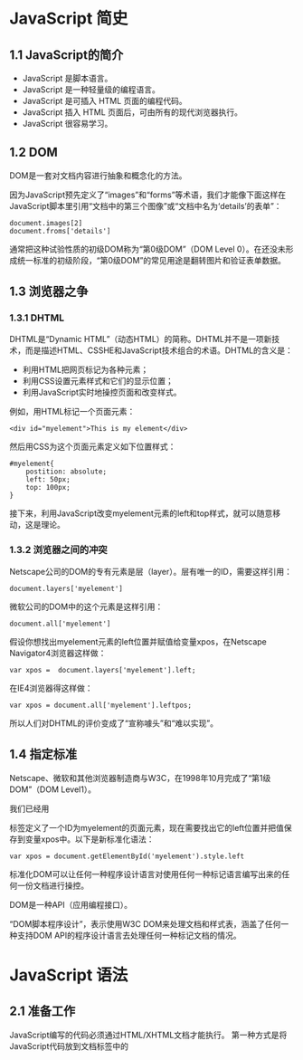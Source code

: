 # **JavaScript 简史**

 ## **1.1 JavaScript的简介**

- JavaScript 是脚本语言。
- JavaScript 是一种轻量级的编程语言。
- JavaScript 是可插入 HTML 页面的编程代码。
- JavaScript 插入 HTML 页面后，可由所有的现代浏览器执行。
- JavaScript 很容易学习。

## **1.2 DOM**

DOM是一套对文档内容进行抽象和概念化的方法。

因为JavaScript预先定义了“images”和“forms”等术语，我们才能像下面这样在JavaScript脚本里引用“文档中的第三个图像”或“文档中名为‘details’的表单”：
```
document.images[2]
document.froms['details']
```

通常把这种试验性质的初级DOM称为“第0级DOM”（DOM Level 0）。在还没未形成统一标准的初级阶段，“第0级DOM”的常见用途是翻转图片和验证表单数据。

## **1.3 浏览器之争**

### **1.3.1 DHTML**
 
DHTML是“Dynamic HTML”（动态HTML）的简称。DHTML并不是一项新技术，而是描述HTML、CSSHE和JavaScript技术组合的术语。DHTML的含义是：

- 利用HTML把网页标记为各种元素；
- 利用CSS设置元素样式和它们的显示位置；
- 利用JavaScript实时地操控页面和改变样式。

例如，用HTML标记一个页面元素：
```
<div id="myelement">This is my element</div>
```

然后用CSS为这个页面元素定义如下位置样式：
```
#myelement{
    postition: absolute;
    left: 50px;
    top: 100px;
}
```

接下来，利用JavaScript改变myelement元素的left和top样式，就可以随意移动，这是理论。

### **1.3.2 浏览器之间的冲突**

Netscape公司的DOM的专有元素是层（layer）。层有唯一的ID，需要这样引用：
```
document.layers['myelement']
```

微软公司的DOM中的这个元素是这样引用：
```
document.all['myelement']
```

假设你想找出myelement元素的left位置并赋值给变量xpos，在Netscape Navigator4浏览器这样做：
```
var xpos =  document.layers['myelement'].left;
```

在IE4浏览器得这样做：
```
var xpos = document.all['myelement'].leftpos;
```

所以人们对DHTML的评价变成了“宣称噱头”和“难以实现”。

## **1.4 指定标准**

Netscape、微软和其他浏览器制造商与W3C，在1998年10月完成了“第1级DOM”（DOM Level1）。

我们已经用<div>标签定义了一个ID为myelement的页面元素，现在需要找出它的left位置并把值保存到变量xpos中。以下是新标准化语法：
```
var xpos = document.getElementById('myelement').style.left
```

标准化DOM可以让任何一种程序设计语言对使用任何一种标记语言编写出来的任何一份文档进行操控。

DOM是一种API（应用编程接口）。

“DOM脚本程序设计”，表示使用W3C DOM来处理文档和样式表，涵盖了任何一种支持DOM API的程序设计语言去处理任何一种标记文档的情况。

# **JavaScript 语法**

## **2.1 准备工作**

JavaScript编写的代码必须通过HTML/XHTML文档才能执行。
第一种方式是将JavaScript代码放到文档<head>标签中的<script>标签之间：
```
<!DOCTYPE html>
<html lang = "en">
<head>
    <meta charset="utf-8"/>
    <title>Example</title>
    <script>
        JavaScript goes here...
    </script>
</head>
<body>
    Mark-up goes here...
</body>
</html>
```

一种更好的方式是把JavaScript代码存为一个扩展名为.js的独立文件。典型的作法是在文档的</head>部分放一个<script>标签，并把它的src属性指向该文件：

```
<!DOCTYPE html>
<html lang="en">
<head>
    <meta charset="utf-8"/>
    <title>Example</title>
    <script src="file.js"></script>
</head>
<body>
        Mark-up goes here...
</body>
</html>
```

最好的做法是把<script>标签放到HTML文档的最后，在</body>标签之前：

```
<!DOCTYPE html>
<html lang="en">
<head>
    <meta charset="utf-8"/>
    <title>Example</title>
</head>
<body>
    Mark-up goes here...
    <script src="file.js"></script>
</body>
</html>
```
这样能使浏览器更快地加载页面。

实践：创建名为test.html的文件并包含<script>标签，将标签的src属性设置为创建的第二个文件的名字，比如example.js。你的test.html文件应该包含以下内容：

```
<!DOCTYPE html>
<html lang="en">
<head>
    <meta charset="utf-8"/>
    <title>Example</title>
</head>
<body>
    <script src="example.js"></script>
</body>
</html>
```

程序设计语言分为解释型和编译型两大类。

Java或C++等语言需要编译器，把源代码翻译为直接在计算机上执行的文件。代码有错编译阶段就能发现。

解释型程序设计语言仅需要解释器，直接读入源代码并执行。代码有错解释器执行到相关代码才能发现。

## **2.2 语法**

### **2.2.1 语句**

放在不同行上：

```
first statement
second ststement
```

放在同一行上：

```
first statment; second statment;
```

建议分行并加上分号：

```
first statment;
second statment;
```

### **2.2.2 注释**

//单行注释

/*多
行
注
释 */

### **2.2.3 变量**

把值存入变量称为赋值：

```
mood = "happy";
age = 33;
```
把两个变量的值显示在一个弹出式警告窗口：

```
alert(mood);
alert(age);
```

声明变量：

```
var mood;
var age;
```

也可以一次声明多个变量：

```
var mood, age;
```

声明变量同时赋值：

```
var mood = "happy";
var age = 33;
```

还可以这样：

```
var mood = "happy", age = 33;
```

在JavaScript语言中，变量和其他语法元素的名字区分字母大小写。以下是对两个不同变量的赋值：

```
var mood = "happy";
MOOD = "sad";
```

不建议使用下划线，不可以空格。以下是首选格式：

```
var myMood = "happy";
```

“var”是关键字，myMood是变量名。

### **2.2.4 数据类型**

在JavaScript中不同的数据类型声明和赋值的语法完全相同，在其他语言中声明变量的同时还必须声明变量的数据类型，这称为类型声明。

必须明确类型声明的语言称为强类型语言，不需要类型声明的是弱类型语言。意味着程序员在可以在任何阶段改变变量的数据类型。

##### **1.字符串**

字符串有零个或多个字符构成。必须包在引号里，单双引号都可以。下面两条语句含义完全相同：

```
var mood = 'happy';
var mood = "happy";
```

如果字符串包含双引号，就把整个字符串放在单引号里；如果字符串包含单引号，反之：

```
var mood = "don't sak";
```

在JavaScript中用反斜扛对字符进行转义：

```
var mood = 'don\'t ask';
```

如果想用双引号包住本身就包含双引号的字符串，必须用反斜杠进行转义；

```
var height = "about 5'10\" tall";
```

可以将下段代码添加到之前创建的example.js文件中，然后重新加载。test.html文件：

```
var height = "about 5'10\" tall";
alert(height);
```

#### **2. 数值**

在JavaScript中允许带小数点的数值，并且允许任意位小数，称为浮点数：

```
var age = 33.25;
```

也可以用负数，在数值前加上一个减号即可：

```
var temperature = -20;
```

同样支持负浮点数：

```
var temperature = -20.33333333;
```

#### **3. 布尔值**

布尔数据只有两个可选值-----true或flase：

```
var sleeping = true;
var sleeping = false;
```

布尔值不是字符串，布尔值flase和字符串''flase"是两码事：

将变量married设置为布尔值true：

```
var married = true;
```

将变量married设置为字符串"true"：

```
var married = "true";
```

### **2.2.5 数组**

数组是指用一个变量表示一个值的集合，集合中的每个值都是这个数组的一个元素。

在JavaScript中，数组用关键字Array声明。还可以指定数组初始元素个数，也是数组的长度：

```
var beatles = Array();
```
填充数组时，需要给出新元素的值，还要给出新元素在数组中存放的位置，就是下标。下标用[]括起来：

```
array[index] = eleement;
```

下面是声明和填充beatles数组的过程：

```
var beatles = Arraay(4);
beatles[0] = "John";
beatles[1] = "Paul";
beatles[2] = "George";
beatles[3] = "Ringo";
```

数组下标从0开始

也可以这样：

```
var beatles = Array("John", "Paul", "George", "Ringo");
```

还可以这样：

```
var beatles = ["John", "Paul", "George", "Ringo"];
```

数组元素不必非得是字符串：

```
var years = [1900, 1901, 1902, 1903];
```

甚至可以放不同的数据类型：

```
var lennon = ["John", 1900, false];
```

数组元素还可以是变量：

```
var name = "John";
beatles[0] = name;
```

数组元素还可以是另一个数组的元素：

```
var lennon = ["Ringo",  "John",  "George", "Paul"];
beatles[1] = names[3];
```

数组还可以包含其他的数组：

```
var lennon = ["John", 1940, false];
var beatles = [];
beatles[0] = lennon;
```

#### 关联数组

在填充数组时为每个新元素明确地给出下标来改变这种默认的行为，在为新元素给出下标时，不必局限于使用整数数字。可以用字符串：

```
var lennon = Array();
lennon["name"] = "John";
lennon["years"] = 1940;
lennon["living"] = false;
```

### **2.2.6 对象**

对象是使用一个名字表示一组值。对象的每个值都是对象的一个属性。

例如：

```
var lennon = Object();
lennon.name = "John";
lennon.year = 1940;
lennon.living = false;
```

创建对象使用Object关键字，使用点号获取属性。

还有一种更简洁的语法，花括号语法：

```
{propertyName:value, propertyName:value};
```

lennon对象也可以写成下面这样：

```
var lennon = {name:"John", year:1940, living:false};
```

创建一个新的beatles数组，并用刚才创建的lennon对象来填充它的第一个元素：

```
var beatles = Array();
beatles[0] = lennon;
```

作为下标去访问数组里的元素：

```
var beatles = {};
beatles.vocalist = lennon;
```

## **2.3 操作**

#### **算术操作符**

- 赋值操作符是(=);
- 加法操作符是(+);
- 减法操作符是(-);
- 除法操作符是(/);
- 乘法操作符是(*);

## **2.4 条件语句**

if语句的基本语法：

```
if(condition){
    statements;
}
```

### **2.4.1 比较运算符**

- 大于操作符(>)
- 小于操作符(<)
- 大于或等于操作符(>=)
- 小于或等于操作符(<=)
- 比较操作符(==)

### **2.4.2 逻辑运算符**

- “逻辑与”操作符(&&)
- “逻辑或”操作符(||)
- “逻辑非”操作符(!)

## **2.5 循环语句**

### **2.5.1 while循环**

给定的值是true就会一直循环下去

```
while(condition){
    statements;
}
```

包含在循环语句内部的代码至少执行一次，就得使用do循环：

```
do{
    statements;
}while(condition);
```

### **2.5.2 for循环**

上一节while循环的例子：

```
initialize;
while(condition){
    statements;
    increment;
}
```

for循环的语法格式：

```
for(initial condition; test condition; alter condition){
    statements;
}
```

## **2.6 函数**

函数就是一组允许在代码里随时调用的语句，多次使用同一段代码，可以进行封装成函数。

一个例子：

```
function shout(){
    var beatles = Array("John", "Paul", "George", "Ringo");
    for(var count = 0; count < beatles.length; count++){
    alert(beatles[count]);
}
}
```

可以随时使用如下的语句来调用函数：

```
shout();
```

定义一个函数的语法：

```
function name(argument){
    statements;
}

#### **变量的作用域**

- 全局变量可以在脚本中的任何位置引用
- 局部变量只存在于声明它的函数的内部

## **2.7 对象**

对象是包含的数据集合，包含在对象里的数据可以通过两种形式访问----属性和方法：

- 属性是隶属于某个特定对象的变量。
- 方法是由属性和方法组合在一起构成的数据尸体。

在JavaScript里，属性和方法使用“点”语法访问：

```
Object.prpoerty
Object.method()
```
为给定对象创建一个新实例需要使用new关键字：

```
var jeremy = new person;
```






